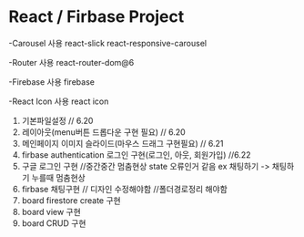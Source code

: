 # React / Firbase Project

-Carousel 사용
react-slick
react-responsive-carousel

-Router 사용
react-router-dom@6

-Firebase 사용
firebase

-React Icon 사용
react icon

1. 기본파일설정 // 6.20
2. 레이아웃(menu버튼 드롭다운 구현 필요) // 6.20
3. 메인페이지 이미지 슬라이드(마우스 드래그 구현필요) // 6.21
4. firbase authentication 로그인 구현(로그인, 아웃, 회원가입) //6.22
5. 구글 로그인 구현
//중간중간 멈춤현상 state 오류인거 같음 ex 채팅하기 -> 채팅하기 누를때 멈춤현상
6. firbase 채팅구현 // 디자인 수정해야함
//폴더경로정리 해야함
7. board firestore create 구현
8. board view 구현
9. board CRUD 구현